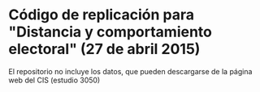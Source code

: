 # Código de replicación para "Distancia y comportamiento electoral" (27 de abril 2015)

El repositorio no incluye los datos, que pueden descargarse de la página web del
CIS (estudio 3050)
